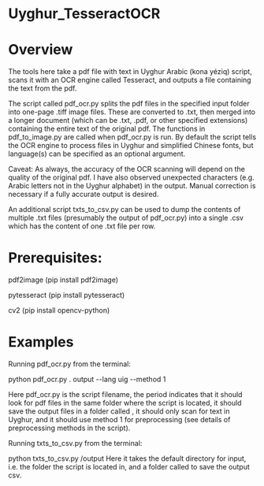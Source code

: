 # Uyghur_TesseractOCR

# Overview
The tools here take a pdf file with text in Uyghur Arabic (kona yéziq) script, scans it with an OCR engine called Tesseract, and outputs a file containing the text from the pdf.

The script called pdf_ocr.py splits the pdf files in the specified input folder into one-page .tiff image files. These are converted to .txt, then merged into a longer document (which can be .txt, .pdf, or other specified extensions) containing the entire text of the original pdf. The functions in pdf_to_image.py are called when pdf_ocr.py is run. By default the script tells the OCR engine to process files in Uyghur and simplified Chinese fonts, but language(s) can be specified as an optional argument. 

Caveat: As always, the accuracy of the OCR scanning will depend on the quality of the original pdf. I have also observed unexpected characters (e.g. Arabic letters not in the Uyghur alphabet) in the output. Manual correction is necessary if a fully accurate output is desired.

An additional script txts_to_csv.py can be used to dump the contents of multiple .txt files (presumably the output of pdf_ocr.py) into a single .csv which has the content of one .txt file per row.

# Prerequisites:
pdf2image (pip install pdf2image)

pytesseract (pip install pytesseract)

cv2 (pip install opencv-python)

# Examples
Running pdf_ocr.py from the terminal:

python pdf_ocr.py . output --lang uig --method 1

Here pdf_ocr.py is the script filename, the period indicates that it should look for pdf files in the same folder where the script is located, it should save the output files in a folder called <output>, it should only scan for text in Uyghur, and it should use method 1 for preprocessing (see details of preprocessing methods in the script).

Running txts_to_csv.py from the terminal:

python txts_to_csv.py /output
Here it takes the default directory for input, i.e. the folder the script is located in, and a folder called <output> to save the output csv.



